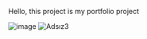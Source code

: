 Hello, this project is my portfolio project

![image](https://github.com/mahzunes/portfolio/assets/101976416/9df97403-649f-42b1-92ee-eb3b0865835d)
![Adsız3](https://github.com/mahzunes/portfolio/assets/101976416/c8472e87-3a93-47da-8b5b-83e5fdea3f69)





